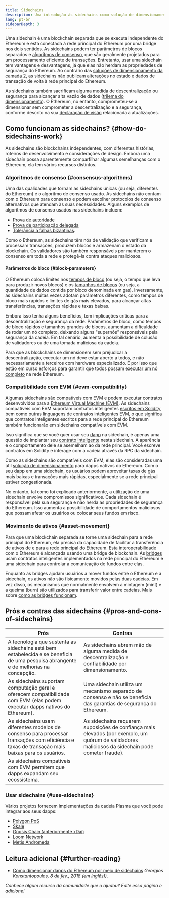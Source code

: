 ```yaml
---
title: Sidechains
description: Uma introdução às sidechains como solução de dimensionamento atualmente utilizada pela comunidade Ethereum
lang: pt-br
sidebarDepth: 3
---
```


Uma sidechain é uma blockchain separada que se executa independente do Ethereum e está conectada à rede principal do Ethereum por uma bridge nos dois sentidos. As sidechains podem ter parâmetros de blocos separados e [algoritmos de consenso](/developers/docs/consensus-mechanisms/), que são geralmente projetados para um processamento eficiente de transações. Entretanto, usar uma sidechain tem vantagens e desvantagens, já que elas não herdam as propriedades de segurança do Ethereum. Ao contrário das [soluções de dimensionamento da camada 2](/layer-2/), as sidechains não publicam alterações no estado e dados de transação de volta à rede principal do Ethereum.

As sidechains também sacrificam alguma medida de descentralização ou segurança para alcançar alta vazão de dados ([trilema do dimensionamento](https://vitalik.eth.limo/general/2021/05/23/scaling.html)). O Ethereum, no entanto, comprometeu-se a dimensionar sem comprometer a descentralização e a segurança, conforme descrito na sua [declaração de visão](/roadmap/vision/) relacionada a atualizações.

## Como funcionam as sidechains? {#how-do-sidechains-work}

As sidechains são blockchains independentes, com diferentes histórias, roteiros de desenvolvimento e considerações de design. Embora uma sidechain possa aparentemente compartilhar algumas semelhanças com o Ethereum, ela tem vários recursos distintos.

### Algoritmos de consenso {#consensus-algorithms}

Uma das qualidades que tornam as sidechains únicas (ou seja, diferentes do Ethereum) é o algoritmo de consenso usado. As sidechains não contam com o Ethereum para consenso e podem escolher protocolos de consenso alternativos que atendam às suas necessidades. Alguns exemplos de algoritmos de consenso usados nas sidechains incluem:

- [Prova de autoridade](/developers/docs/consensus-mechanisms/poa/)
- [Prova de participação delegada](https://en.bitcoin.it/wiki/Delegated_proof_of_stake)
- [Tolerância a falhas bizantinas](https://decrypt.co/resources/byzantine-fault-tolerance-what-is-it-explained).

Como o Ethereum, as sidechains têm nós de validação que verificam e processam transações, produzem blocos e armazenam o estado da blockchain. Os validadores são também responsáveis por manterem o consenso em toda a rede e protegê-la contra ataques maliciosos.

#### Parâmetros do bloco {#block-parameters}

O Ethereum coloca limites nos [tempos de bloco](/developers/docs/blocks/#block-time) (ou seja, o tempo que leva para produzir novos blocos) e os [tamanhos de blocos](/developers/docs/blocks/#block-size) (ou seja, a quantidade de dados contida por bloco denominada em gas). Inversamente, as sidechains muitas vezes adotam parâmetros diferentes, como tempos de bloco mais rápidos e limites de gás mais elevados, para alcançar altas transferências, transações rápidas e taxas baixas.

Embora isso tenha alguns benefícios, tem implicações críticas para a descentralização e segurança da rede. Parâmetros de bloco, como tempos de bloco rápidos e tamanhos grandes de blocos, aumentam a dificuldade de rodar um nó completo, deixando alguns "supernós" responsáveis pela segurança da cadeia. Em tal cenário, aumenta a possibilidade de colusão de validadores ou de uma tomada maliciosa da cadeia.

Para que as blockchains se dimensionem sem prejudicar a descentralização, executar um nó deve estar aberto a todos, e não necessariamente a terceiros com hardware especializado. É por isso que estão em curso esforços para garantir que todos possam [executar um nó completo](/developers/docs/nodes-and-clients/#why-should-i-run-an-ethereum-node) na rede Ethereum.

### Compatibilidade com EVM {#evm-compatibility}

Algumas sidechains são compatíveis com EVM e podem executar contratos desenvolvidos para a [Ethereum Virtual Machine (EVM)](/developers/docs/evm/). As sidechains compatíveis com EVM suportam contratos inteligentes [escritos em Solidity](/developers/docs/smart-contracts/languages/), bem como outras linguagens de contratos inteligentes EVM, o que significa que contratos inteligentes escritos para a rede principal do Ethereum também funcionarão em sidechains compatíveis com EVM.

Isso significa que se você quer usar seu [dapp](/developers/docs/dapps/) na sidechain, é apenas uma questão de implantar seu [contrato inteligente](/developers/docs/smart-contracts/) nesta sidechain. A aparência e o comportamento dele se asemelham ao da rede principal. Você escreve contratos em Solidity e interage com a cadeia através da RPC da sidechain.

Como as sidechains são compatíveis com EVM, elas são consideradas uma útil [solução de dimensionamento](/developers/docs/scaling/) para dapps nativos do Ethereum. Com o seu dapp em uma sidechain, os usuários podem aproveitar taxas de gás mais baixas e transações mais rápidas, especialmente se a rede principal estiver congestionada.

No entanto, tal como foi explicado anteriormente, a utilização de uma sidechain envolve compromissos significativos. Cada sidechain é responsável pela sua segurança e não herda as propriedades de segurança do Ethereum. Isso aumenta a possibilidade de comportamentos maliciosos que possam afetar os usuários ou colocar seus fundos em risco.

### Movimento de ativos {#asset-movement}

Para que uma blockchain separada se torne uma sidechain para a rede principal do Ethereum, ela precisa da capacidade de facilitar a transferência de ativos de e para a rede principal do Ethereum. Esta interoperabilidade com o Ethereum é alcançada usando uma bridge de blockchain. As [bridges](/bridges/) usam contratos inteligentes implementados na rede principal do Ethereum e uma sidechain para controlar a comunicação de fundos entre elas.

Enquanto as bridges ajudam usuários a mover fundos entre o Ethereum e a sidechain, os ativos não são fisicamente movidos pelas duas cadeias. Em vez disso, os mecanismos que normalmente envolvem a mintagem (mint) e a queima (burn) são utilizados para transferir valor entre cadeias. Mais sobre [como as bridges funcionam](/developers/docs/bridges/#how-do-bridges-work).

## Prós e contras das sidechains {#pros-and-cons-of-sidechains}

| Prós                                                                                                                                          | Contras                                                                                                                                           |
| --------------------------------------------------------------------------------------------------------------------------------------------- | ------------------------------------------------------------------------------------------------------------------------------------------------- |
| A tecnologia que sustenta as sidechains está bem estabelecida e se beneficia de uma pesquisa abrangente e de melhorias na concepção.          | As sidechains abrem mão de alguma medida de descentralização e confiabilidade por dimensionamento.                                                |
| As sidechains suportam computação geral e oferecem compatibilidade com EVM (elas podem executar dapps nativos do Ethereum).                   | Uma sidechain utiliza um mecanismo separado de consenso e não se beneficia das garantias de segurança do Ethereum.                                |
| As sidechains usam diferentes modelos de consenso para processar transações com eficiência e taxas de transação mais baixas para os usuários. | As sidechains requerem suposições de confiança mais elevados (por exemplo, um quórum de validadores maliciosos da sidechain pode cometer fraude). |
| As sidechains compatíveis com EVM permitem que dapps expandam seu ecossistema.                                                                |                                                                                                                                                   |

### Usar sidechains {#use-sidechains}

Vários projetos fornecem implementações da cadeia Plasma que você pode integrar aos seus dapps:

- [Polygon PoS](https://polygon.technology/solutions/polygon-pos)
- [Skale](https://skale.network/)
- [Gnosis Chain (anteriormente xDai)](https://www.gnosischain.com/)
- [Loom Network](https://loomx.io/)
- [Metis Andromeda](https://www.metis.io/)

## Leitura adicional {#further-reading}

- [Como dimensionar dapps do Ethereum por meio de sidechains](https://medium.com/loom-network/dappchains-scaling-ethereum-dapps-through-sidechains-f99e51fff447) _Georgios Konstantopoulos, 8 de fev., 2018 (em inglês))._

_Conhece algum recurso da comunidade que o ajudou? Edite essa página e adicione!_
